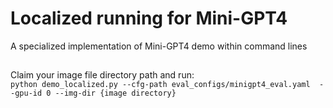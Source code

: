 # Localized running for Mini-GPT4
A specialized implementation of Mini-GPT4 demo within command lines

##
Claim your image file directory path and run:<br>
`python demo_localized.py --cfg-path eval_configs/minigpt4_eval.yaml  --gpu-id 0 --img-dir {image directory}`
